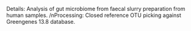 Details: Analysis of gut microbiome from faecal slurry preparation from human samples.
/nProcessing: Closed reference OTU picking against Greengenes 13.8 database.

